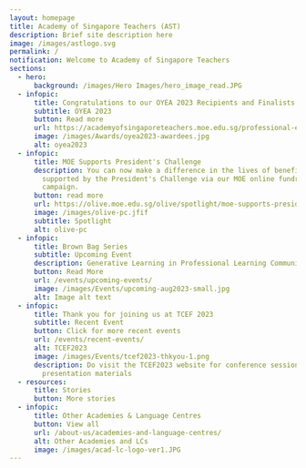```yaml
---
layout: homepage
title: Academy of Singapore Teachers (AST)
description: Brief site description here
image: /images/astlogo.svg
permalink: /
notification: Welcome to Academy of Singapore Teachers
sections:
  - hero:
      background: /images/Hero Images/hero_image_read.JPG
  - infopic:
      title: Congratulations to our OYEA 2023 Recipients and Finalists
      subtitle: OYEA 2023
      button: Read more
      url: https://academyofsingaporeteachers.moe.edu.sg/professional-excellence/oyea/stories/
      image: /images/Awards/oyea2023-awardees.jpg
      alt: oyea2023
  - infopic:
      title: MOE Supports President's Challenge
      description: You can now make a difference in the lives of beneficiaries
        supported by the President's Challenge via our MOE online fundraising
        campaign.
      button: read more
      url: https://olive.moe.edu.sg/olive/spotlight/moe-supports-presidents-challenge-2023/
      image: /images/olive-pc.jfif
      subtitle: Spotlight
      alt: olive-pc
  - infopic:
      title: Brown Bag Series
      subtitle: Upcoming Event
      description: Generative Learning in Professional Learning Communities
      button: Read More
      url: /events/upcoming-events/
      image: /images/Events/upcoming-aug2023-small.jpg
      alt: Image alt text
  - infopic:
      title: Thank you for joining us at TCEF 2023
      subtitle: Recent Event
      button: Click for more recent events
      url: /events/recent-events/
      alt: TCEF2023
      image: /images/Events/tcef2023-thkyou-1.png
      description: Do visit the TCEF2023 website for conference session recordings and
        presentation materials
  - resources:
      title: Stories
      button: More stories
  - infopic:
      title: Other Academies & Language Centres
      button: View all
      url: /about-us/academies-and-language-centres/
      alt: Other Academies and LCs
      image: /images/acad-lc-logo-ver1.JPG
---
```

